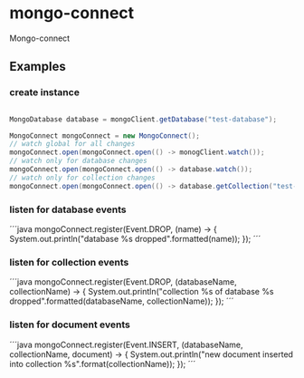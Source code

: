 
# mongo-connect

Mongo-connect

## Examples

### create instance

```java

MongoDatabase database = mongoClient.getDatabase("test-database");

MongoConnect mongoConnect = new MongoConnect();
// watch global for all changes
mongoConnect.open(mongoConnect.open(() -> monogClient.watch());
// watch only for database changes
mongoConnect.open(mongoConnect.open(() -> database.watch());
// watch only for collection changes
mongoConnect.open(mongoConnect.open(() -> database.getCollection("test-collection").watch());
```

### listen for database events

´´´java
mongoConnect.register(Event.DROP, (name) -> {
	System.out.println("database %s dropped".formatted(name));
});
´´´

### listen for collection events

´´´java
mongoConnect.register(Event.DROP, (databaseName, collectionName) -> {
	System.out.println("collection %s of database %s dropped".formatted(databaseName, collectionName));
});
´´´

### listen for document events

´´´java
mongoConnect.register(Event.INSERT, (databaseName, collectionName, document) -> {
	System.out.println("new document inserted into collection %s".format(collectionName));
});
´´´